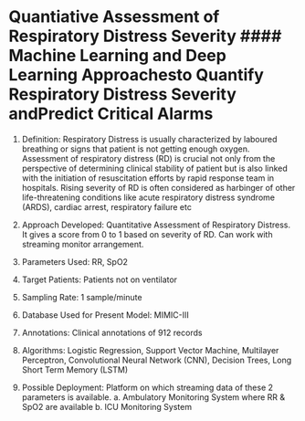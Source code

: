 # Quantiative Assessment of Respiratory Distress Severity #### Machine Learning and Deep Learning Approachesto Quantify Respiratory Distress Severity andPredict Critical Alarms

1.	Definition: Respiratory Distress is usually characterized by laboured breathing or signs that patient is not getting enough oxygen. Assessment of respiratory distress (RD) is crucial not only from the perspective of determining clinical stability of patient but is also linked with the initiation of resuscitation efforts by rapid response team in hospitals. Rising severity of RD is often considered as harbinger of other life-threatening conditions like acute respiratory distress syndrome (ARDS), cardiac arrest, respiratory failure etc

2.	Approach Developed: Quantitative Assessment of Respiratory Distress. It gives a score from 0 to 1 based on severity of RD. Can work with streaming monitor arrangement.

3.	Parameters Used: RR, SpO2

4.	Target Patients: Patients not on ventilator

5.	Sampling Rate: 1 sample/minute

6.	Database Used for Present Model: MIMIC-III

7.	Annotations: Clinical annotations of 912 records

8.	Algorithms: Logistic Regression, Support Vector Machine, Multilayer Perceptron, Convolutional Neural Network (CNN), Decision Trees, Long Short Term Memory (LSTM)

9.	Possible Deployment: Platform on which streaming data of these 2 parameters is available. 
    a.	Ambulatory Monitoring System where RR & SpO2 are available
    b.  ICU Monitoring System
